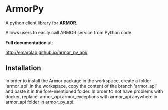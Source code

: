 # ArmorPy
A python client library for [**ARMOR**](https://github.com/EmaroLab/armor).

Allows users to easily call ARMOR service from Python code.

**Full documentation** at:

http://emarolab.github.io/armor_py_api/

## Installation
In order to install the Armor package in the workspace, create a folder 'armor_api' in the workspace, copy the content of the branch 'armor_api' and paste it in the fore-mentioned folder.
In order to not have problems with docker, replace: armor_api.armor_exceptions with armor_api anywhere in armor_api folder in armor_py_api.
